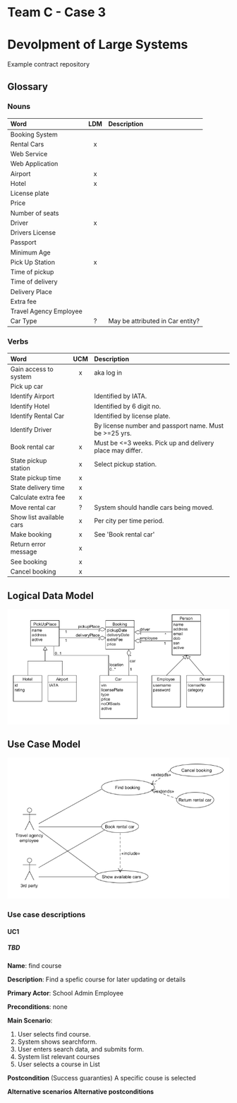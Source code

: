 # Team C - Case 3

# Devolpment of Large Systems

Example contract repository

## Glossary

### Nouns
| Word         | LDM   | Description                           |
| :----------- | :---: | :------------------------------------ |
| Booking System|||
| Rental Cars|x||
| Web Service|||
| Web Application|||
| Airport|x||
| Hotel|x||
| License plate|||
| Price|||
| Number of seats|||
| Driver|x||
| Drivers License|||
| Passport|||
| Minimum Age|||
| Pick Up Station|x||
| Time of pickup|||
| Time of delivery|||
| Delivery Place|||
| Extra fee|||
| Travel Agency Employee|||
| Car Type|?| May be attributed in Car entity?|


### Verbs
| Word                            | UCM   | Description                           |
| :------------------------------ | :---: | :------------------------------------ |
| Gain access to system		  |   x   | aka log in| 
| Pick up car			  |       | | 
| Identify Airport	 	  |       | Identified by IATA.| 
| Identify Hotel		  |       | Identified by 6 digit no.| 
| Identify Rental Car	 	  |       | Identified by license plate.| 
| Identify Driver		  |       | By license number and passport name. Must be >=25 yrs.| 
| Book rental car		  |   x   | Must be <=3 weeks. Pick up and delivery place may differ.| 
| State pickup station		  |   x   | Select pickup station.| 
| State pickup time		  |   x   | | 
| State delivery time		  |   x   | | 
| Calculate extra fee		  |   x   | | 
| Move rental car		  |   ?   | System should handle cars being moved.| 
| Show list available cars        |   x   | Per city per time period.| 
| Make booking			  |   x   | See 'Book rental car'| 
| Return error message		  |   x   | | 
| See booking			  |   x   | | 
| Cancel booking		  |   x   | | 



## Logical Data Model

![ldm_pic](materials/FaradayCarRentalLDM.png)

## Use Case Model

![ucm_pic](materials/FaradayCarRentalUCM.png)

### Use case descriptions

#### UC1

##### TBD

**Name**: find course

**Description**: Find a spefic course for later updating or details

**Primary Actor**: School Admin Employee

**Preconditions**: none

**Main Scenario**:
  1. User selects find course.
  2. System shows searchform.
  3. User enters search data, and submits form.
  4. System list relevant courses
  5. User selects a course in List

**Postcondition** (Success guaranties) A specific couse is selected

**Alternative scenarios**
**Alternative postconditions**